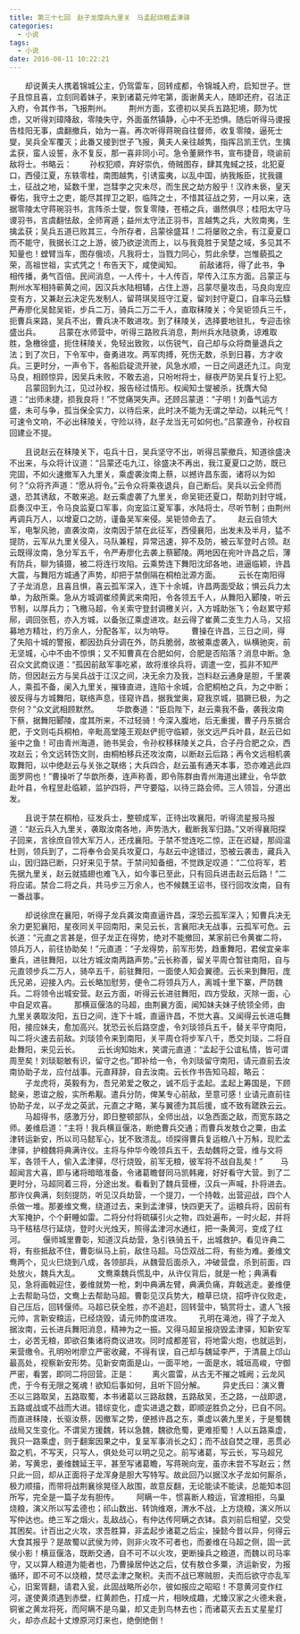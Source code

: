 ```yaml
---
title: 第三十七回　赵子龙麾兵九里关　马孟起烧粮孟津驿
categories:
  - 小说
tags:
  - 小说
date: 2016-08-11 10:22:21
---
```

　　却说黄夫人携着锦城公主，仍驾雷车，回转成都，令锦城入府，启知世子。世子且惊且喜，立刻同着妹子，来到诸葛元帅宅第，面谢黄夫人，随即还府，召法正入府，令其作书，飞报荆州。<!-- more -->
　　荆州方面，玄德初以吴兵五路犯境，颇为忧虑，又听得刘璋降敌，零陵失守，外面虽然镇静，心中不无恐惧。随后听得马谡报告桂阳无事，虞翻撤兵，始为一喜。再次听得蒋琬自往督师，收复零陵，逼死士燮，吴兵全军覆灭；此番又接到世子飞报，黄夫人亲往越隽，指挥吕凯王伉，生擒孟获，蛮人设誓，永不复反，那一喜非同小可。急令董厥作书，宣布捷音，晓谕前敌将士。书略云：
　　孙权犯顺，弃好崇仇，倚贼图存，肆其鬼蜮之技，北犯夏口，西侵江夏，东轶零桂，南图越隽，引诱蛮夷，以乱中国，纳我叛臣，扰我疆土，征战之地，延数千里，岂彗孛之灾未尽，而生民之劫方殷乎！汉祚未亵，皇天眷佑，我守土之吏，能尽其捍卫之职，临阵之士，不惜其征战之劳，一月以来，迭据零陵太守蒋琬羽书，言阵杀士燮，恢复零陵，苍梧之兵，谮然俱尽；桂阳太守马谡羽书，言虞翻怯敌，全师宵遁；益州太守法正羽书，言越隽之兵，大败南夷，生擒孟获；吴兵五道已败其三，今所存者，吕蒙徐盛耳！二将屡败之余，有江夏夏口而不能守，我据长江之上游，彼乃欲逆流而上，以与我竟胜于吴楚之域，多见其不知量也！螳臂当车，图存俄顷，凡我将士，当戮力同心，剪此余孽，岂惟藐孤之荣，高祖世祖，实式凭之！布告天下，咸使闻知。
　　前敌诸将，得了此书，争相传播，勇气百倍。民间消息，一人传十，十人传百，早传入江东方面。吕蒙正与荆州水军相持蕲黄之间，因汉兵水陆相辅，占住上游，吕蒙尽量攻击，马良向宠应变有方，又兼赵云决定先发制人，留蒋琪吴班守江夏，留刘封守夏口，自率马云騄严寿廖化吴懿吴钜，步兵二万，骑兵二万二千人，直取秣陵关；今吴钜领兵三千，扼曹兵来路，吴兵不出，曹兵决不敢进攻。到了秣陵关，选择要地驻扎，专迎击徐盛出兵。
　　吕蒙在水师营中，听得三路败兵消息，荆州兵水陆骁勇，谅难取胜，急檄徐盛，扼住秣陵关，免轻出致败，以伤锐气，自己却与众将商量退兵之法；到了次日，下令军中，奋勇进攻。两军肉搏，死伤无数，杀到日暮，方才收兵。三更时分，一声令下，各船启碇流开驶，风急水顺，一日之间退还九江。向宠马良，相顾惊异，因吴兵未败，不敢去追，只吩咐将士，昼夜严防吴兵复行上犯。
　　吕蒙回到九江，见过孙权，报告经过情形。权闻知士燮被杀，抚膺大恸道：“出师未捷，损我良将！”不觉痛哭失声。还顾吕蒙道：“子明！刘备气运方盛，未可与争，孤当保全实力，以待后来，此时决不能为无谓之举动，以耗元气！可速令文响，不必出秣陵关，守险以待，赵子龙当无可如何也。”吕蒙遵令，孙权自回建业不提。

　　且说赵云在秣陵关下，屯兵十日，吴兵坚守不出，听得吕蒙撤兵，知道徐盛决不出来，与众将计议道：“吕蒙还屯九江，徐盛决不再出，我江夏夏口之防，既已完固，不如火速撤军入九里关，乘虚袭汝南上蔡，以撼许昌东面，诸将以为如何？”众将齐声道：“愿从将令。”云令众将乘夜退兵，自己断后。吴兵以云全师而退，恐其诱敌，不敢来追。赵云乘虚袭了九里关，命吴钜还夏口，帮助刘封守城，启奏汉中王，令马良监夏口军事，向宠监江夏军事，水陆将士，尽听节制；由荆州再调兵万人，以增夏口之防，谨备吴军来侵。吴钜领命去了。
　　赵云自领大军，电掣风驰，直袭汝南，汝南因于禁在此征军，西侵襄阳，出发未及半月，猛不提防，云军从九里关侵入，马队兼程，异常迅速，猝不及防，被云军登时占领。赵云既得汝南，急分军五千，令严寿廖化去袭上蔡郾陵。两地因在宛叶许昌之后，薄有防兵，聊为镇摄，被二将连行攻陷。云乘势连下舞阳沈邱各地，进逼临颖，许昌大震，与舞阳方城通了声势，却把于禁倒隔在桐柏沘源方面。
　　云长在南阳得了子龙消息，且喜且惧，喜云孤军深入，连下十余城，许昌两面受敌；惧云兵力太单，为敌所乘。急从方城调崔颀黄武来南阳，令各领五千人，从舞阳入郾陵，听云节制，以厚兵力；飞檄马超，令关索守登封调檄关兴，入方城助张飞；令赵累守郏鄏，调回张苞，亦入方城，以备张辽乘虚进攻。赵云得了崔黄二支生力人马，又招募地方精壮，约万余人，分配各军，以为响导。
　　曹操在许昌，三日之间，得了失陷十城的警报，都因劲兵分调在外，防兵脆弱，故被乘虚袭入，纵横驰突，前无坚城，心中不由不惊惧；又不知曹真在合肥如何，合肥是否陷落？消息中断。急召众文武商议道：“孤因前敌军事吃紧，故将淮徐兵将，调遣一空，孤非不知严防，但因赵云方与吴兵战于江汉之间，决无余力及我，岂料赵云通身是胆，千里袭人，乘孤不备，阑入九里关，摧锋直进，连陷十余城，合肥桐柏之兵，为之中断；彼反得与方城舞阳，联络声息，径窥许昌，据我堂奥，窥我京城，猖獗已极，为之奈何？”众文武相顾默然。
　　华歆奏道：“臣启陛下，赵云乘我不备，袭我汝南下蔡，据舞阳郾陵，度其所来，不过轻骑！今深入腹地，后无重援，曹子丹东据合肥，于文则屯兵桐柏，辛毗高堂隆王观赵俨扼守临颖，张文远严兵叶县，赵云已如釜中之鱼！可由青州海道，驰书吴会，令孙权移秣陵关之兵，合子丹合肥之众，西攻赵云；令文远转饬文则，由桐柏移兵还攻汝南，以断赵云后路；再令文远相机袭取舞阳，以中绝赵云与关张之联络；大兵四合，赵云虽有通天本事，恐亦难逃此四面罗网也！”曹操听了华歆所奏，连声称善，即令陈群由青州海道出建业，令华歆赴叶县，令程昱赴临颖，监护四将，严守要隘，以待三路会师。三人领旨，分道出发。

　　且说于禁在桐柏，征发兵士，整顿成军，正待出攻襄阳，听得流星报马报道：“赵云兵入九里关，袭取汝南各地，声势浩大，截断我军归路。”又听得襄阳探子回来，言徐庶自领大军万人，还戌襄阳。于禁不觉连吃二惊，正在迟疑，那阎温杜则，领兵到了，二将奉令会吴兵攻夏口，与赵云中途错过，恐被云袭击，藏兵入山，因归路已断，只好来见于禁。于禁问知备细，不觉跌足叹道：“二位将军，若先据九里关，赵云就插翅也难飞入，如今事已至此，只有回兵进击赵云后路！”二将应诺。禁合二将之兵，共马步三万余人，也不候魏王诏书，径行回攻汝南，自有一番战事。

　　却说徐庶在襄阳，听得子龙兵龚汝南直逼许昌，深恐云孤军深入；知曹兵决无余力更犯襄阳，星夜同关平回南阳，来见云长，言襄阳决无战事，云孤军可危。云长道：“元直之言甚是，但子龙正在得势，绝对不能撤回，某家前已令黄崔二将，领兵万人，前往协助矣！”元直道：“子龙得势，前军形势，趋重舞阳，君侯宜亲率重兵，进驻舞阳，以壮方城汝南两路声势。”云长称善，留关平周仓暂驻南阳，自与元直领步兵二万人，骑卒五千，前驻舞阳，一面使人知会翼德。云长来到舞阳，庞氏兄弟，迎接入内。云长略加慰劳，便令二将领兵万人，离城十里下寨，严防魏兵。二将领令出城安营。赵云方面，听得云长进驻舞阳，四方受敌，灭除一面，心中自足欢喜。
　　那横亘偃洛的马超，由荆襄方面，闻知妹夫妹子统领全师，由九里关袭取汝阳，五日之间，连下十城，直逼许昌，不觉大喜。又闻得云长进屯舞阳，接应妹夫，愈加高兴。犹恐云长后路空虚，令刘琰领兵五千，替关平守南阳，叫二将火速去前敌。刘琰领令来到南阳，关平周仓将步军八千，悉交刘琰，二将自赴舞阳，来见云长。
　　云长询知始末，笑谓元直道：“孟起于公谊私情，皆可谓周至矣！刘琰聪敏有识，留守之也。”即补给一令，令刘琰留守南阳，请元直前去汝南协助子龙，应付战事。元直拜辞，自去汝南。云长作书告知马超，略云：
　　子龙虎将，英毅有为，吾兄弟爱之敬之，诚不后于孟起。孟起上筹国是，下顾懿亲，恩谊之殷，实所希觏。遣兵分防，俾某专心前敌，至意可感！业请元直前往协助子龙，以子龙之英武，元直之才略，某与翼德为其后援，或不致有蹉跌云云。
　　马超得书，感激万分，即日整顿部队，全师出战，以急西面之敌，而宽东路之师。姜维启道：“主将！我兵横亘偃洛，断绝曹兵交通；而曹兵发敖仓之粟，由孟津转运新安，所以司马懿军心，犹不致溃乱。顷探得曹兵复运粮八十万斛，现贮孟津驿，护粮魏将典满许仪。主将与仲华今晚领兵五千，去劫魏将之营，维与文将军，各领千人，偷入孟津驿，尽行烧毁，前军无粮，彼军将不战自乱矣！”
　　马超闻言大喜，即与诸将暗暗准备，令诸葛瞻督同马凯韩雍，好好看守大营。到了二更时分，马超同着三将，分途出发。看看到了魏兵营栅，汉兵一声喊，扑将进去。那许仪典满，刻刻提防，听见汉兵劫营，一个提刀，一个持戟，出营迎战，四个人杀做一堆。那姜维文鸯，绕道过去，来到孟津驿，快四更天了。运粮兵将，因前有大军掩护，个个鼾睡如雷。二将分付将硫磺引火之物，四处遍布，一时火起，并将马干秸秸尽行延烧，登时火光烛天，照得孟津河水通红，把一条黄河，变成了红河。
　　偃师城里曹彰，知道汉兵劫营，急引铁骑五千，出城救护。看见许典二将，有些抵敌不住，曹彰纵马上前，敌住马超。马岱双战二将，有些为难。姜维文鸯两个，见火巳烧到八成，各领部兵，从魏营后面杀入，冲破营盘，杀到前面，四处放火，魏兵大乱。
　　文鸯乘魏兵慌乱中，从许仪背后，就是一枪；典满看见，急将画戟迎住，姜维就势一枪，刺中典满左臂，典满负痛，弃戟逃走。姜维便上去帮助马岱，文鸯上去帮助马超。曹彰见汉兵势大，粮草已烧，招呼许仪败走，自己压后，回转偃师。马超已获全胜，亦不追赶，回转营中，犒赏将士，遣人飞报元帅，言新安粮运，已经烧毁，请元帅酌度进攻。
　　孔明在渑池，得了子龙入据汝南，云长进兵舞阳消息，精神为之一振。又得马超呈报烧毁孟津驿，知新安军士，必苦无粮，即欲召集诸将商议进攻。同时成都差官，将地雷火炮，也就运到，来营缴令。孔明吩咐廖立严密收藏，不得有误，自己却与魏延李严，于清晨上邙山最高处，视察新安形势。见新安南面是山，一面平地，一面是水，城垣高峻，守御严密，看罢，即同二将回营。正是：
　　离火震雷，从古无不摧之城阙；云龙风虎，于今有无限之冤魂！欲知后事如何，且听下回分解。
　　异史氏曰：演义曹丕以三路取吴，五路取蜀，本书诸葛以三路敌魏，五路敌吴，丕之路，一战即退，五路或战或不战而大进。错综变化，虚实进退之数，即顺逆胜负之分，已自不同。而直进秣陵，长驱汝蔡，因撤军之势，便撼许昌之东，乘虚以袭九里关，于是蜀魏战局又生变化。不谓吴方援魏，转以急魏，魏欲危蜀，更难拒蜀！人以五路乘虚，我只一路乘虚，则于翻案因果之中，复呈军事消长之幻；而不战自焚之理，恶贯必盈之机，不写天，只写人，俱处处可以明之见之。前写诸葛，写云长，写马超兄弟，写黄忠，姜维魏延王平，甚至写诸葛瞻，写蒋琬向宠，虽亦未尝不写赵云；然只此一回，却从正面将子龙浑身是胆大写特写。故此回乃以据汉水子龙如何厮杀，极力顺描，而带将战荆襄徐晃径入敌围，故意反翻，无论能读不能读，总能知本回所写，完全是一篇子龙有胆传。
　　阿瞒一牛，惯喜断人粮运，官渡相拒，乌巢烧粮，演义所以写孟德也；祁山数出、转饷维艰，渭水不战，上方烧粮，演义所以写仲达也。绝三军之烟火，乱敌战心，有仲达传阿瞒之衣钵。袁刘前后相望，交受其困矣。计百出之火攻，求吾胜算，非孟起步诸葛之后尘，操懿今昔以异，何得云大食其报乎？是故蜀以武侯为帅，则非火攻不可者也，而姜维在马超之侧，固一武侯小影！横亘偃洛，既断交通，自不可不以火攻，更断操兵之粮道，而魏以司马率守，又以算人粮道为能者也，乃曹操居仲达之后，仗有敖仓多粟，济运新安，为报循环，即不可不以烧粮，焚尽孟津之聚积。夫而不战已寒贼胆，夫而后欲守亦乱军心，旧案胥翻，请君入瓮，此固战略所必尔，彼如报应之昭昭！不意黄河变作红河，遂使黄须遇到赤壁，红黄颜色，打成一片，相映成趣，尤臻汉家之火德未衰，铜雀之黄龙将死，而阿瞒不是乌巢，却又走到鸟林去也；而诸葛灭去五丈星星灯火，却亦点起十丈燎原河灯来也，绝倒绝倒！